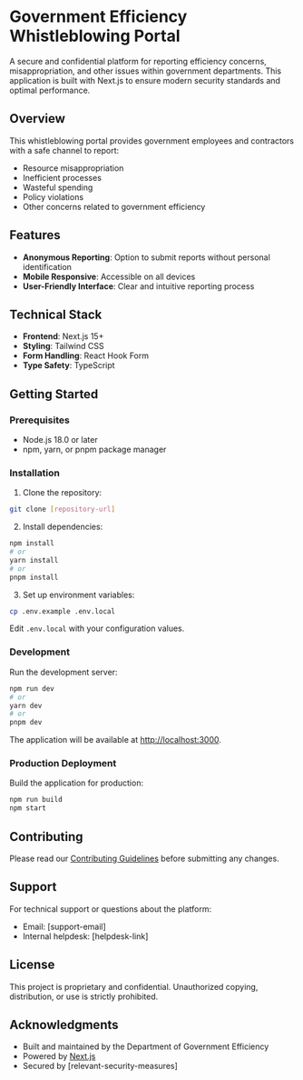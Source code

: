 # Government Efficiency Whistleblowing Portal

A secure and confidential platform for reporting efficiency concerns, misappropriation, and other issues within government departments. This application is built with Next.js to ensure modern security standards and optimal performance.

## Overview

This whistleblowing portal provides government employees and contractors with a safe channel to report:

- Resource misappropriation
- Inefficient processes
- Wasteful spending
- Policy violations
- Other concerns related to government efficiency

## Features

- **Anonymous Reporting**: Option to submit reports without personal identification
- **Mobile Responsive**: Accessible on all devices
- **User-Friendly Interface**: Clear and intuitive reporting process

## Technical Stack

- **Frontend**: Next.js 15+
- **Styling**: Tailwind CSS
- **Form Handling**: React Hook Form
- **Type Safety**: TypeScript

## Getting Started

### Prerequisites

- Node.js 18.0 or later
- npm, yarn, or pnpm package manager

### Installation

1. Clone the repository:

```bash
git clone [repository-url]
```

2. Install dependencies:

```bash
npm install
# or
yarn install
# or
pnpm install
```

3. Set up environment variables:

```bash
cp .env.example .env.local
```

Edit `.env.local` with your configuration values.

### Development

Run the development server:

```bash
npm run dev
# or
yarn dev
# or
pnpm dev
```

The application will be available at [http://localhost:3000](http://localhost:3000).

### Production Deployment

Build the application for production:

```bash
npm run build
npm start
```

## Contributing

Please read our [Contributing Guidelines](CONTRIBUTING.md) before submitting any changes.

## Support

For technical support or questions about the platform:

- Email: [support-email]
- Internal helpdesk: [helpdesk-link]

## License

This project is proprietary and confidential. Unauthorized copying, distribution, or use is strictly prohibited.

## Acknowledgments

- Built and maintained by the Department of Government Efficiency
- Powered by [Next.js](https://nextjs.org)
- Secured by [relevant-security-measures]
